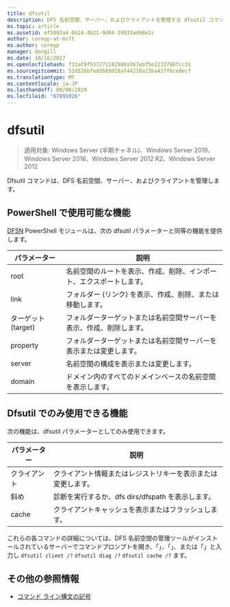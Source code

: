 ```yaml
---
title: dfsutil
description: DFS 名前空間、サーバー、およびクライアントを管理する dfsutil コマンドのリファレンス記事です。
ms.topic: article
ms.assetid: ef5093a4-0d24-4b21-9d04-59933ad98e2c
author: coreyp-at-msft
ms.author: coreyp
manager: dongill
ms.date: 10/16/2017
ms.openlocfilehash: f31af9f557271182980a367ebf5e2233788fcc31
ms.sourcegitcommit: 53d526bfeddb89d28af44210a23ba417f6ce0ecf
ms.translationtype: MT
ms.contentlocale: ja-JP
ms.lasthandoff: 08/06/2020
ms.locfileid: "87891026"
---
```

# <a name="dfsutil"></a>dfsutil

> 適用対象: Windows Server (半期チャネル)、Windows Server 2019、Windows Server 2016、Windows Server 2012 R2、Windows Server 2012

Dfsutil コマンドは、DFS 名前空間、サーバー、およびクライアントを管理します。

## <a name="functionality-available-in-powershell"></a>PowerShell で使用可能な機能

[DFSN](/powershell/module/dfsn/?view=win10-ps) PowerShell モジュールは、次の dfsutil パラメーターと同等の機能を提供します。

| パラメーター | 説明 |
| --------- | ----------- |
| root | 名前空間のルートを表示、作成、削除、インポート、エクスポートします。 |
| link | フォルダー (リンク) を表示、作成、削除、または移動します。 |
| ターゲット (target) | フォルダーターゲットまたは名前空間サーバーを表示、作成、削除します。 |
| property | フォルダーターゲットまたは名前空間サーバーを表示または変更します。 |
| server | 名前空間の構成を表示または変更します。 |
| domain | ドメイン内のすべてのドメインベースの名前空間を表示します。 |

## <a name="functionality-available-only-in-dfsutil"></a>Dfsutil でのみ使用できる機能

次の機能は、dfsutil パラメーターとしてのみ使用できます。

| パラメーター | 説明 |
| --------- | ----------- |
| クライアント | クライアント情報またはレジストリキーを表示または変更します。 |
| 斜め | 診断を実行するか、dfs dirs/dfspath を表示します。 |
| cache | クライアントキャッシュを表示またはフラッシュします。 |

これらの各コマンドの詳細については、DFS 名前空間の管理ツールがインストールされているサーバーでコマンドプロンプトを開き、「」、「」、または「」と入力し `dfsutil client /?` `dfsutil diag /?` `dfsutil cache /?` ます。

## <a name="additional-references"></a>その他の参照情報

- [コマンド ライン構文の記号](command-line-syntax-key.md)
